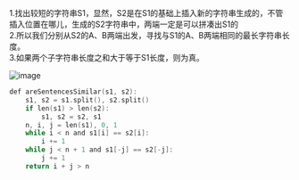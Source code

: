 1.找出较短的字符串S1，显然，S2是在S1的基础上插入新的字符串生成的，不管插入位置在哪儿，生成的S2字符串中，两端一定是可以拼凑出S1的  
2.所以我们分别从S2的A、B两端出发，寻找与S1的A、B两端相同的最长字符串长度。  
3.如果两个子字符串长度之和大于等于S1长度，则为真。

![image](https://github.com/bakerston/LeetCodeSolution/blob/main/IMG/e89089e6-22f1-4cf7-8966-dd62c40d1fe2_1617467501.322186.png)


```swift
def areSentencesSimilar(s1, s2):
    s1, s2 = s1.split(), s2.split()
    if len(s1) > len(s2):
        s1, s2 = s2, s1
    n, i, j = len(s1), 0, 1
    while i < n and s1[i] == s2[i]:
        i += 1
    while j < n + 1 and s1[-j] == s2[-j]:
        j += 1
    return i + j > n
 ```
 
 
